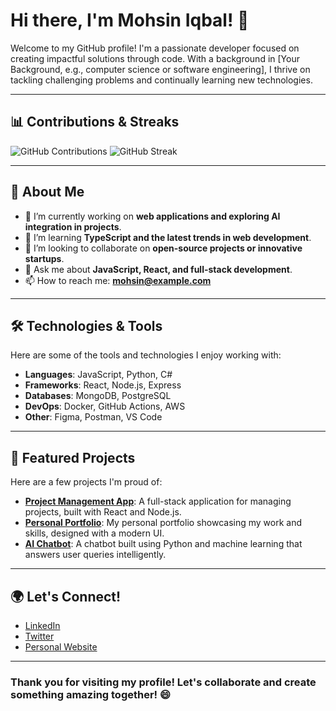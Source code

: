 # Hi there, I'm Mohsin Iqbal! 👋

Welcome to my GitHub profile! I'm a passionate developer focused on creating impactful solutions through code. With a background in [Your Background, e.g., computer science or software engineering], I thrive on tackling challenging problems and continually learning new technologies.

---

## 📊 Contributions & Streaks

![GitHub Contributions](https://github-profile-summary-cards.vercel.app/api/cards/repos-per-language?username=m-mohsin-iqbal&theme=dracula)
![GitHub Streak](https://github-readme-streak-stats.herokuapp.com/?user=m-mohsin-iqbal&theme=dracula)

---

## 🚀 About Me

- 🔭 I’m currently working on **web applications and exploring AI integration in projects**.
- 🌱 I’m learning **TypeScript and the latest trends in web development**.
- 👯 I’m looking to collaborate on **open-source projects or innovative startups**.
- 💬 Ask me about **JavaScript, React, and full-stack development**.
- 📫 How to reach me: **[mohsin@example.com](mailto:mohsin@example.com)**

---

## 🛠️ Technologies & Tools

Here are some of the tools and technologies I enjoy working with:

- **Languages**: JavaScript, Python, C#
- **Frameworks**: React, Node.js, Express
- **Databases**: MongoDB, PostgreSQL
- **DevOps**: Docker, GitHub Actions, AWS
- **Other**: Figma, Postman, VS Code

---

## 🌟 Featured Projects

Here are a few projects I'm proud of:

- [**Project Management App**](https://github.com/m-mohsin-iqbal/project-management-app): A full-stack application for managing projects, built with React and Node.js.
- [**Personal Portfolio**](https://github.com/m-mohsin-iqbal/portfolio): My personal portfolio showcasing my work and skills, designed with a modern UI.
- [**AI Chatbot**](https://github.com/m-mohsin-iqbal/ai-chatbot): A chatbot built using Python and machine learning that answers user queries intelligently.

---

## 🌍 Let's Connect!

- [LinkedIn](https://www.linkedin.com/in/mohsin-iqbal)
- [Twitter](https://twitter.com/mohsin_iqbal)
- [Personal Website](https://mohsin-iqbal.dev)

---

### Thank you for visiting my profile! Let's collaborate and create something amazing together! 😄
